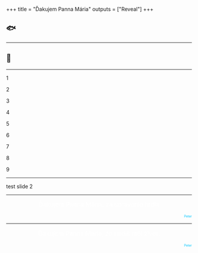 +++
title = "Ďakujem Panna Mária"
outputs = ["Reveal"]
+++

<section data-background-color="aquamarine">
  <h2>🐟</h2>
</section>

--- 

<section data-background-color="rgb(70, 70, 255)">
  <h2>🐳</h2>
</section>

---


1

2

3

4

5

6

7

8

9

---

test slide 2

---

<section data-noprocess>
<p style="color:#ffffff; text-align:center; font-size:120%;">Ďakujem Panna Mária, za udravenie hrdla</p>
<p style="color:#00c5fe; text-align:right; font-size:60%;">Peter</p>
</section>

---

<section data-noprocess>
<p style="color:#ffffff; text-align:center; font-size:120%;">Ďakujem Panna Mária, že riadiš môj život.</p>
<p style="color:#00c5fe; text-align:right; font-size:60%;">Peter</p>
</section>

